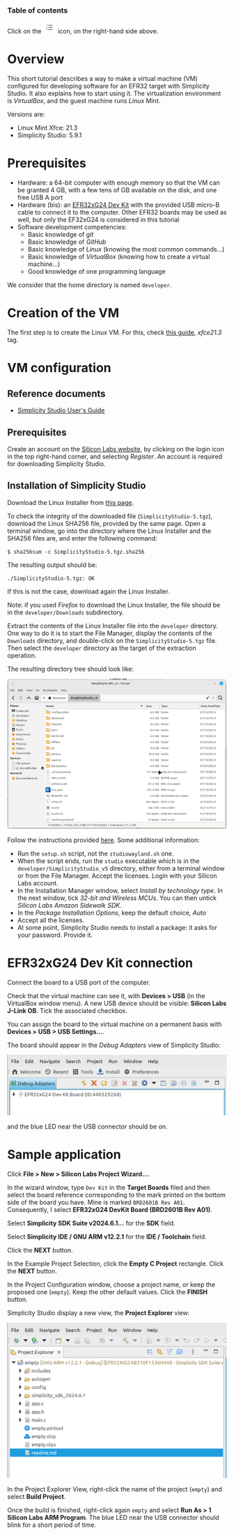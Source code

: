 ### Table of contents

Click on the ![](images/tocIcon.png) icon, on the right-hand side above.

# Overview

This short tutorial describes a way to make a virtual machine (VM) configured for developing software for an EFR32 target with Simplicity Studio. It also explains how to start using it. The virtualization environment is *VirtualBox*, and the guest machine runs *Linux Mint*.

Versions are:
* Linux Mint Xfce: 21.3
* Simplicity Studio: 5.9.1

# Prerequisites

* Hardware: a 64-bit computer with enough memory so that the VM can be granted 4 GB, with a few tens of GB available on the disk, and one free USB A port
* Hardware (bis): an [EFR32xG24 Dev Kit](https://www.silabs.com/development-tools/wireless/efr32xg24-dev-kit?tab=overview) with the provided USB micro-B cable to connect it to the computer. Other EFR32 boards may be used as well, but only the EF32xG24 is considered in this tutorial
* Software development competencies:
  * Basic knowledge of *git*
  * Basic knowledge of *GitHub*
  * Basic knowledge of *Linux* (knowing the most common commands...)
  * Basic knowledge of *VirtualBox* (knowing how to create a virtual machine...)
  * Good knowledge of one programming language

We consider that the home directory is named `developer`.

# Creation of the VM

The first step is to create the Linux VM. For this, check [this guide](https://github.com/PascalBod/lm-vm), *xfce21.3* tag.

# VM configuration

## Reference documents

* [Simplicity Studio User's Guide](https://docs.silabs.com/simplicity-studio-5-users-guide/5.9.1/ss-5-users-guide-overview/)

## Prerequisites

Create an account on the [Silicon Labs website](https://docs.silabs.com), by clicking on the login icon in the top right-hand corner, and selecting *Register*. An account is required for downloading Simplicity Studio.

## Installation of Simplicity Studio

Download the Linux Installer from [this page](https://www.silabs.com/developers/simplicity-studio).

To check the integrity of the downloaded file (`SimplicityStudio-5.tgz`), download the Linux SHA256 file, provided by the same page. Open a terminal window, go into the directory where the Linux Installer and the SHA256 files are, and enter the following command:
```
$ sha256sum -c SimplicityStudio-5.tgz.sha256 
```

The resulting output should be:
```
./SimplicityStudio-5.tgz: OK
```

If this is not the case, download again the Linux Installer.

Note: if you used *Firefox* to download the Linux Installer, the file should be in the `developer/Downloads` subdirectory.

Extract the contents of the Linux Installer file into the `developer` directory. One way to do it is to start the File Manager, display the contents of the `Downloads` directory, and double-click on the `SimplicityStudio-5.tgz` file. Then select the `developer` directory as the target of the extraction operation.

The resulting directory tree should look like:

![](images/linux_installer_directory_tree.png)

Follow the instructions provided [here](https://docs.silabs.com/simplicity-studio-5-users-guide/5.9.1/ss-5-users-guide-getting-started/install-ss-5-and-software#on-linux). Some additional information:
* Run the `setup.sh` script, not the `studiowayland.sh` one.
* When the script ends, run the `studio` executable which is in the `developer/SimplicityStudio_v5` directory, either from a terminal window or from the File Manager. Accept the licenses. Login with your Silicon Labs account.
* In the Installation Manager window, select *Install by technology type*. In the next window, tick *32-bit and Wireless MCUs*. You can then untick *Silicon Labs Amazon Sidewalk SDK*.
* In the *Package Installation Options*, keep the default choice, *Auto*
* Accept all the licenses.
* At some point, Simplicity Studio needs to install a package: it asks for your password. Provide it.

# EFR32xG24 Dev Kit connection

Connect the board to a USB port of the computer.

Check that the virtual machine can see it, with **Devices > USB** (in the VirtualBox window menu). A new USB device should be visible: **Silicon Labs J-Link OB**. Tick the associated checkbox.

You can assign the board to the virtual machine on a permanent basis with **Devices > USB > USB Settings...**.

The board should appear in the *Debug Adapters* view of Simplicity Studio:

![](images/debug_adapter_view.png)

and the blue LED near the USB connector should be on.

# Sample application

Click **File > New > Silicon Labs Project Wizard...**.

In the wizard window, type `Dev Kit` in the **Target Boards** filed and then select the board reference corresponding to the mark printed on the bottom side of the board you have. Mine is marked `BRD2601B Rev A01`. Consequently, I select **EFR32xG24 DevKit Board (BRD2601B Rev A01)**.

Select **Simplicity SDK Suite v2024.6.1...** for the **SDK** field.

Select **Simplicity IDE / GNU ARM v12.2.1** for the **IDE / Toolchain** field.

Click the **NEXT** button.

In the Example Project Selection, click the **Empty C Project** rectangle. Click the **NEXT** button.

In the Project Configuration window, choose a project name, or keep the proposed one (`empty`). Keep the other default values. Click the **FINISH** button.

Simplicity Studio display a new view, the **Project Explorer** view:

![](images/project_explorer_view.png)

In the Project Explorer View, right-click the name of the project (`empty`) and select **Build Project**.

Once the build is finished, right-click again `empty` and select **Run As > 1 Silicon Labs ARM Program**. The blue LED near the USB connector should blink for a short period of time.